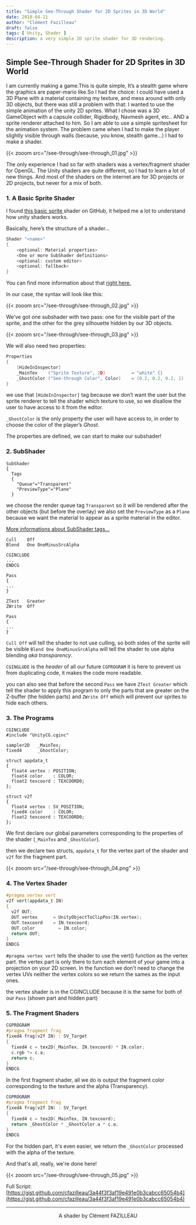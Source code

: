 ```yaml
---
title: "Simple See-Through Shader for 2D Sprites in 3D World"
date: 2018-04-11
author: "Clément Fazilleau"
draft: false
tags: [ Unity, Shader ]
description: a very simple 2D sprite shader for 3D rendering.
---
```

## Simple See-Through Shader for 2D Sprites in 3D World

I am currently making a game.This is quite simple, It’s a stealth game where the graphics are paper-mario like.So I had the choice: I could have used a 3D Plane with a material containing my texture, and mess around with only 3D objects, but there was still a problem with that: I wanted to use the simple animation of the unity 2D sprites.
What I chose was a 3D GameObject with a capsule collider, Rigidbody, Navmesh agent, etc.. AND a sprite renderer attached to him. So I am able to use a simple spritesheet for the animation system.
The problem came when I had to make the player slightly visible through walls (because, you know, stealth game…) I had to make a shader.

{{< zooom src="/see-through/see-through_01.jpg" >}}

The only experience I had so far with shaders was a vertex/fragment shader for OpenGL. The Unity shaders are quite different, so I had to learn a lot of new things. And most of the shaders on the internet are for 3D projects or 2D projects, but never for a mix of both.

### 1. A Basic Sprite Shader

I found [this basic sprite ](https://github.com/nubick/unity-utils/blob/master/sources/Assets/Scripts/Shaders/Sprites-Default.shader)shader on GitHub, it helped me a lot to understand how unity shaders works.

Basically, here’s the structure of a shader…

```C
Shader "<name>"
{
	<optional: Material properties>
	<One or more SubShader definitions>
	<optional: custom editor>
	<optional: fallback>
}
```

You can find more information about that [right here.](https://docs.unity3d.com/Manual/SL-Shader.html)

In our case, the syntax will look like this:

{{< zooom src="/see-through/see-through_02.jpg" >}}

We’ve got one subshader with two pass: one for the visible part of the sprite, and the other for the grey silhouette hidden by our 3D objects.

{{< zooom src="/see-through/see-through_03.jpg" >}}

We will also need two properties:

```C
Properties
{
	[HideInInspector]
	_MainTex    ("Sprite Texture", 2D)          = "white" {}
	_GhostColor ("See-through Color", Color)    = (0.2, 0.2, 0.2, 1)
}
```

we use that `[HideInInspector]` tag because we don’t want the user but the sprite renderer to tell the shader which texture to use, so we disallow the user to have access to it from the editor.

`_GhostColor` is the only property the user will have access to, in order to choose the color of the player’s *Ghost*.

The properties are defined, we can start to make our subshader!

### 2. SubShader

```
SubShader
{
  Tags
  {
    "Queue"="Transparent"
    "PreviewType"="Plane"
  }
```

we choose the render queue tag `Transparent` so it will be rendered after the other objects (but before the overlay)
we also set the `PreviewType` as a `Plane` because we want the material to appear as a sprite material in the editor.

[More informations about SubShader tags…](https://docs.unity3d.com/Manual/SL-SubShaderTags.html)

```
Cull    Off
Blend   One OneMinusSrcAlpha

CGINCLUDE
...
ENDCG

Pass
{
...
}

ZTest   Greater
ZWrite  Off

Pass
{
...
}

```

`Cull Off` will tell the shader to not use culling, so both sides of the sprite will be visible
`Blend One OneMinusSrcAlpha` will tell the shader to use alpha blending *aka transparency*.

`CGINGLUDE` is the *header* of all our future `CGPROGRAM` it is here to prevent us from duplicating code, it makes the code more readable.

you can also see that before the second `Pass` we have `ZTest Greater` which tell the shader to apply this program to only the parts that are greater on the Z-buffer (the hidden parts) and `ZWrite Off` which will prevent our sprites to hide each others.

### 3. The Programs

```
CGINCLUDE
#include "UnityCG.cginc"

sampler2D   _MainTex;
fixed4      _GhostColor;

struct appdata_t
{
  float4 vertex : POSITION;
  float4 color    : COLOR;
  float2 texcoord : TEXCOORD0;
};

struct v2f
{
  float4 vertex : SV_POSITION;
  fixed4 color    : COLOR;
  float2 texcoord : TEXCOORD0;
};
```

We first declare our global parameters corresponding to the properties of the shader (`_MainTex` and `_GhostColor`).

then we declare two structs, `appdata_t` for the vertex part of the shader and `v2f` for the fragment part.

{{< zooom src="/see-through/see-through_04.png" >}}

### 4. The Vertex Shader

```C
#pragma vertex vert
v2f vert(appdata_t IN)
{
  v2f OUT;
  OUT.vertex      = UnityObjectToClipPos(IN.vertex);
  OUT.texcoord    = IN.texcoord;
  OUT.color         = IN.color;
  return OUT;
}
ENDCG
```

`#pragma vertex vert` tells the shader to use the vert() function as the vertex part. the vertex part is only there to turn each element of your game into a projection on your 2D screen.
In the function we don't need to change the vertex UVs neither the vertex colors so we return the sames as the input ones.

the vertex shader is in the CGINCLUDE because it is the same for both of our `Pass` (shown part and hidden part)

### 5. The Fragment Shaders

```C
CGPROGRAM
#pragma fragment frag
fixed4 frag(v2f IN) : SV_Target
{
  fixed4 c = tex2D(_MainTex, IN.texcoord) * IN.color;
  c.rgb *= c.a;
  return c;
}
ENDCG
```

In the first fragment shader, all we do is output the fragment color corresponding to the texture and the alpha (Transparency).

```C
CGPROGRAM
#pragma fragment frag
fixed4 frag(v2f IN) : SV_Target
{
  fixed4 c = tex2D(_MainTex, IN.texcoord);
  return _GhostColor * _GhostColor.a * c.a;
}
ENDCG
```

For the hidden part, it's even easier, we return the `_GhostColor` processed with the alpha of the texture.

And that's all, really, we're done here!

{{< zooom src="/see-through/see-through_05.jpg" >}}

Full Script: [https://gist.github.com/cfazilleau/3a44f3f3af19e491e0b3cabcc65054b4](https://gist.github.com/cfazilleau/3a44f3f3af19e491e0b3cabcc65054b4)

------

<div align="center">A shader by Clément FAZILLEAU</div>